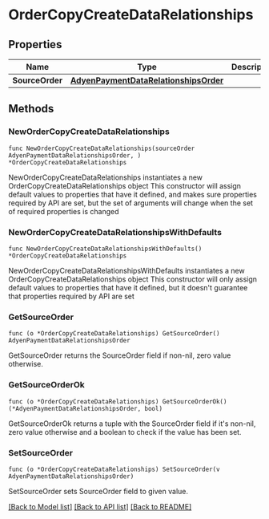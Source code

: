 # OrderCopyCreateDataRelationships

## Properties

Name | Type | Description | Notes
------------ | ------------- | ------------- | -------------
**SourceOrder** | [**AdyenPaymentDataRelationshipsOrder**](AdyenPaymentDataRelationshipsOrder.md) |  | 

## Methods

### NewOrderCopyCreateDataRelationships

`func NewOrderCopyCreateDataRelationships(sourceOrder AdyenPaymentDataRelationshipsOrder, ) *OrderCopyCreateDataRelationships`

NewOrderCopyCreateDataRelationships instantiates a new OrderCopyCreateDataRelationships object
This constructor will assign default values to properties that have it defined,
and makes sure properties required by API are set, but the set of arguments
will change when the set of required properties is changed

### NewOrderCopyCreateDataRelationshipsWithDefaults

`func NewOrderCopyCreateDataRelationshipsWithDefaults() *OrderCopyCreateDataRelationships`

NewOrderCopyCreateDataRelationshipsWithDefaults instantiates a new OrderCopyCreateDataRelationships object
This constructor will only assign default values to properties that have it defined,
but it doesn't guarantee that properties required by API are set

### GetSourceOrder

`func (o *OrderCopyCreateDataRelationships) GetSourceOrder() AdyenPaymentDataRelationshipsOrder`

GetSourceOrder returns the SourceOrder field if non-nil, zero value otherwise.

### GetSourceOrderOk

`func (o *OrderCopyCreateDataRelationships) GetSourceOrderOk() (*AdyenPaymentDataRelationshipsOrder, bool)`

GetSourceOrderOk returns a tuple with the SourceOrder field if it's non-nil, zero value otherwise
and a boolean to check if the value has been set.

### SetSourceOrder

`func (o *OrderCopyCreateDataRelationships) SetSourceOrder(v AdyenPaymentDataRelationshipsOrder)`

SetSourceOrder sets SourceOrder field to given value.



[[Back to Model list]](../README.md#documentation-for-models) [[Back to API list]](../README.md#documentation-for-api-endpoints) [[Back to README]](../README.md)


